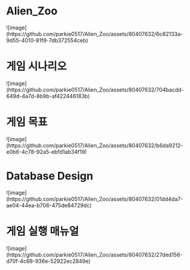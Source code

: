 <h1>Alien_Zoo</h1>
![image](https://github.com/parkie0517/Alien_Zoo/assets/80407632/6c82133a-9d55-4010-81f8-7db372554ceb)

<h1>게임 시나리오</h1>
![image](https://github.com/parkie0517/Alien_Zoo/assets/80407632/704bacdd-649d-4a7d-8b9b-af422446183b)

<h1>게임 목표</h1>
![image](https://github.com/parkie0517/Alien_Zoo/assets/80407632/b6da9212-e0b6-4c78-92a5-ebfd1ab34f19)

<h1>Database Design</h1>
![image](https://github.com/parkie0517/Alien_Zoo/assets/80407632/01dd4da7-ae04-44ea-b706-475de84729dc)

<h1>게임 실행 매뉴얼</h1>
![image](https://github.com/parkie0517/Alien_Zoo/assets/80407632/27ded156-d70f-4c68-936e-52922ec2849e)
